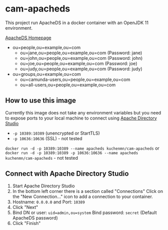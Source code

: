 # cam-apacheds

This project run ApacheDS in a docker container with an OpenJDK 11 environment.

[ApacheDS Homepage](http://directory.apache.org/apacheds/)

* ou=people,ou=example,ou=com
    * ou=jane,ou=people,ou=example,ou=com (Password: jane)
    * ou=john,ou=people,ou=example,ou=com (Password: john)
    * ou=joe,ou=people,ou=example,ou=com (Password: joe)
    * ou=judy,ou=people,ou=example,ou=com (Password: judy)
* ou=groups,ou=example,ou=com
    * ou=camunda-users,ou=people,ou=example,ou=com 
    * ou=all-users,ou=people,ou=example,ou=com 

## How to use this image
Currently this image does not take any environment variables but you need to expose ports to your local machine to connect using [Apache Directory Studio](http://directory.apache.org/studio/)

* `-p 10389:10389`  (unencrypted or StartTLS)
* `-p 10636:10636`  (SSL) - not tested

`docker run -d -p 10389:10389 --name apacheds kuchenmn/cam-apacheds`
or
`docker run -d -p 10389:10389 -p 10636:10636 --name apacheds kuchenmn/cam-apacheds` - not tested

## Connect with Apache Directory Studio

1. Start Apache Directory Studio
2. In the bottom left corner there is a section called "Connections" Click on the "New Connection..." icon to add a connection to your container.
3. Hostname: `0.0.0.0` and Port: `10389`
4. Click "Next"
5. Bind DN or user: `uid=admin,ou=system` Bind password: `secret` (Default ApacheDS password)
6. Click "Finish"

